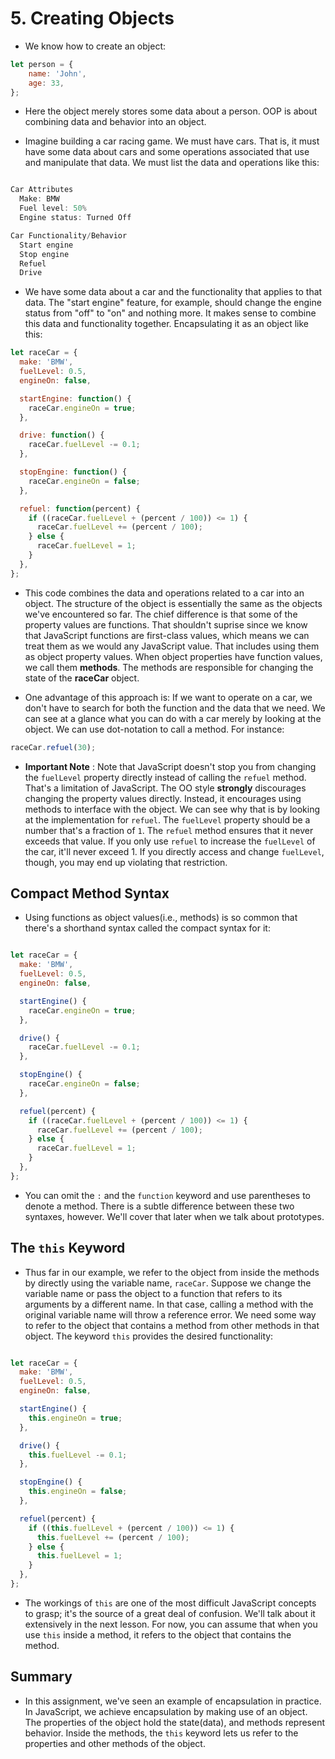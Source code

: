 # 5. Creating Objects

* We know how to create an object:
```javascript
let person = {
	name: 'John',
	age: 33,
};

```
* Here the object merely stores some data about a person. OOP is about combining data and behavior into an object.

* Imagine building a car racing game. We must have cars. That is, it must have some data about cars and some operations associated that use and manipulate that data. We must list the data and operations like this:

```javascript

Car Attributes
  Make: BMW
  Fuel level: 50%
  Engine status: Turned Off

Car Functionality/Behavior
  Start engine
  Stop engine
  Refuel
  Drive

```

* We have some data about a car and the functionality that applies to that data. The "start engine" feature, for example, should change the engine status from "off" to "on" and nothing more. It makes sense to combine this data and functionality together. Encapsulating it as an object like this:

```javascript
let raceCar = {
  make: 'BMW',
  fuelLevel: 0.5,
  engineOn: false,

  startEngine: function() {
    raceCar.engineOn = true;
  },

  drive: function() {
    raceCar.fuelLevel -= 0.1;
  },

  stopEngine: function() {
    raceCar.engineOn = false;
  },

  refuel: function(percent) {
    if ((raceCar.fuelLevel + (percent / 100)) <= 1) {
      raceCar.fuelLevel += (percent / 100);
    } else {
      raceCar.fuelLevel = 1;
    }
  },
};

```

* This code combines the data and operations related to a car into an object. The structure of the object is essentially the same as the objects we've encountered so far. The chief difference is that some of the property values are functions. That shouldn't suprise since we know that JavaScript functions are first-class values, which means we can treat them as we would any JavaScript value. That includes using them as object property values. When object properties have function values, we call them **methods**. The methods are responsible for changing the state of the **raceCar** object. 

* One advantage of this approach is: If we want to operate on a car, we don't have to search for both the function and the data that we need. We can see at a glance what you can do with a car merely by looking at the object. We can use dot-notation to call a method. For instance:

```javascript
raceCar.refuel(30);
```

* **Important Note** : Note that JavaScript doesn't stop you from changing the `fuelLevel` property directly instead of calling the `refuel` method. That's a limitation of JavaScript. The OO style **strongly** discourages changing the property values directly. Instead, it encourages using methods to interface with the object. We can see why that is by looking at the implementation for `refuel`. The `fuelLevel` property should be a number that's a fraction of `1`. The `refuel` method ensures that it never exceeds that value. If you only use `refuel` to increase the `fuelLevel` of the car, it'll never exceed 1. If you directly access and change `fuelLevel`, though, you may end up violating that restriction. 

## Compact Method Syntax

* Using functions as object values(i.e., methods) is so common that there's a shorthand syntax called the compact syntax for it:

```javascript

let raceCar = {
  make: 'BMW',
  fuelLevel: 0.5,
  engineOn: false,

  startEngine() {
    raceCar.engineOn = true;
  },

  drive() {
    raceCar.fuelLevel -= 0.1;
  },

  stopEngine() {
    raceCar.engineOn = false;
  },

  refuel(percent) {
    if ((raceCar.fuelLevel + (percent / 100)) <= 1) {
      raceCar.fuelLevel += (percent / 100);
    } else {
      raceCar.fuelLevel = 1;
    }
  },
};

```

* You can omit the `:` and the `function` keyword and use parentheses to denote a method. There is a subtle difference between these two syntaxes, however. We'll cover that later when we talk about prototypes.

## The `this` Keyword

* Thus far in our example, we refer to the object from inside the methods by directly using the variable name, `raceCar`. Suppose we change the variable name or pass the object to a function that refers to its arguments by a different name. In that case, calling a method with the original variable name will throw a reference error. We need some way to refer to the object that contains a method from other methods in that object. The keyword `this` provides the desired functionality:

```javascript

let raceCar = {
  make: 'BMW',
  fuelLevel: 0.5,
  engineOn: false,

  startEngine() {
    this.engineOn = true;
  },

  drive() {
    this.fuelLevel -= 0.1;
  },

  stopEngine() {
    this.engineOn = false;
  },

  refuel(percent) {
    if ((this.fuelLevel + (percent / 100)) <= 1) {
      this.fuelLevel += (percent / 100);
    } else {
      this.fuelLevel = 1;
    }
  },
};

```

* The workings of `this` are one of the most difficult JavaScript concepts to grasp; it's the source of a great deal of confusion. We'll talk about it extensively in the next lesson. For now, you can assume that when you use `this` inside a method, it refers to the object that contains the method.

## Summary
* In this assignment, we've seen an example of encapsulation in practice. In JavaScript, we achieve encapsulation by making use of an object. The properties of the object hold the state(data), and methods represent behavior. Inside the methods, the `this` keyword lets us refer to the properties and other methods of the object. 

















